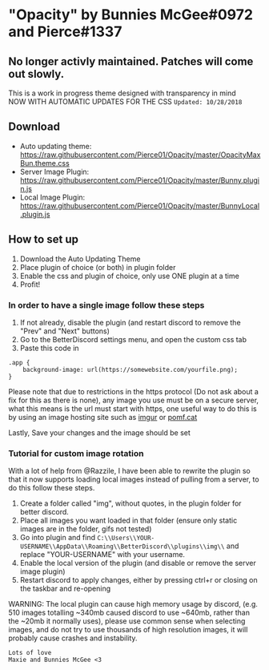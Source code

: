 # "Opacity" by Bunnies McGee#0972 and Pierce#1337


## No longer activly maintained. Patches will come out slowly.
This is a work in progress theme designed with transparency in mind  
NOW WITH AUTOMATIC UPDATES FOR THE CSS
`Updated: 10/28/2018`

## Download
- Auto updating theme: https://raw.githubusercontent.com/Pierce01/Opacity/master/OpacityMaxBun.theme.css
- Server Image Plugin: https://raw.githubusercontent.com/Pierce01/Opacity/master/Bunny.plugin.js
- Local Image Plugin: https://raw.githubusercontent.com/Pierce01/Opacity/master/BunnyLocal.plugin.js

## How to set up

1. Download the Auto Updating Theme
2. Place plugin of choice (or both) in plugin folder
3. Enable the css and plugin of choice, only use ONE plugin at a time
4. Profit!

### In order to have a single image follow these steps
1. If not already, disable the plugin (and restart discord to remove the "Prev" and "Next" buttons)
2. Go to the BetterDiscord settings menu, and open the custom css tab
3. Paste this code in
```
.app {
    background-image: url(https://somewebsite.com/yourfile.png);
}
```

Please note that due to restrictions in the https protocol (Do not ask about a fix for this as there is none), any image you use must be on a secure server, what this means is the url must start with https, one useful way to do this is by using an image hosting site such as [imgur](https://imgur.com) or [pomf.cat](https://pomf.cat/)

Lastly, Save your changes and the image should be set

### Tutorial for custom image rotation

With a lot of help from @Razzile, I have been able to rewrite the plugin so that it now supports loading local images instead of pulling from a server, to do this follow these steps.

1. Create a folder called "img", without quotes, in the plugin folder for better discord.
2. Place all images you want loaded in that folder (ensure only static images are in the folder, gifs not tested)
3. Go into plugin and find `C:\\Users\\YOUR-USERNAME\\AppData\\Roaming\\BetterDiscord\\plugins\\img\\` and replace "YOUR-USERNAME" with your username.
4. Enable the local version of the plugin (and disable or remove the server image plugin)
5. Restart discord to apply changes, either by pressing ctrl+r or closing on the taskbar and re-opening

WARNING: The local plugin can cause high memory usage by discord, (e.g. 510 images totalling ~340mb caused discord to use ~640mb, rather than the ~20mb it normally uses), please use common sense when selecting images, and do not try to use thousands of high resolution images, it will probably cause crashes and instability.

```
Lots of love
Maxie and Bunnies McGee <3
```
